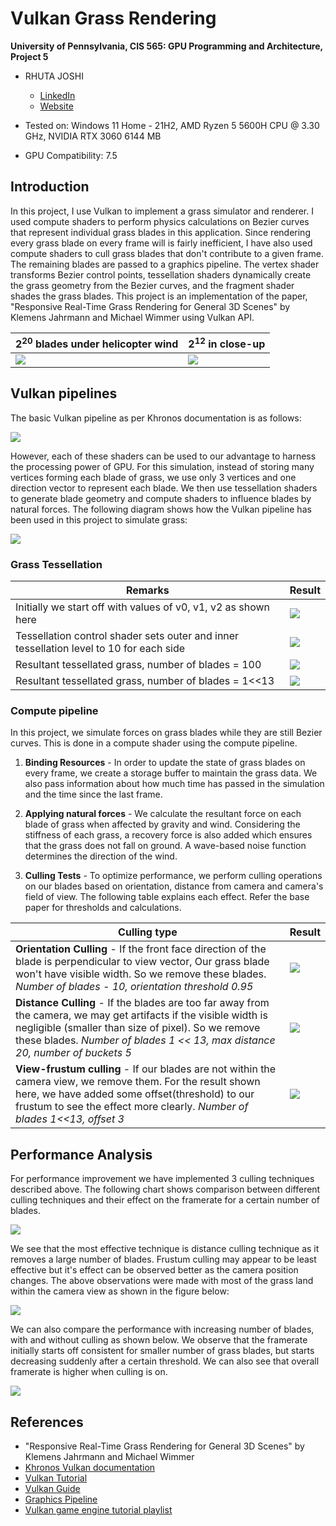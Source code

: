 Vulkan Grass Rendering
==================================

**University of Pennsylvania, CIS 565: GPU Programming and Architecture, Project 5**

* RHUTA JOSHI
  * [LinkedIn](https://www.linkedin.com/in/rcj9719/)
  * [Website](https://sites.google.com/view/rhuta-joshi)

* Tested on: Windows 11 Home - 21H2, AMD Ryzen 5 5600H CPU @ 3.30 GHz, NVIDIA RTX 3060 6144 MB
* GPU Compatibility: 7.5

## Introduction

In this project, I use Vulkan to implement a grass simulator and renderer. I used compute shaders to perform physics calculations on Bezier curves that represent individual grass blades in this application. Since rendering every grass blade on every frame will is fairly inefficient, I have also used compute shaders to cull grass blades that don't contribute to a given frame. The remaining blades are passed to a graphics pipeline. The vertex shader transforms Bezier control points, tessellation shaders dynamically create the grass geometry from the Bezier curves, and the fragment shader shades the grass blades.
This project is an implementation of the paper, "Responsive Real-Time Grass Rendering for General 3D Scenes" by Klemens Jahrmann and Michael Wimmer using Vulkan API.

|2<sup>20</sup> blades under helicopter wind|2<sup>12</sup> in close-up|
|---|---|
|![](img/cullingOff.gif)|![](img/grassResult.gif)|


## Vulkan pipelines

The basic Vulkan pipeline as per Khronos documentation is as follows:

![](img/vulkanPipeline.png)

However, each of these shaders can be used to our advantage to harness the processing power of GPU. For this simulation, instead of storing many vertices forming each blade of grass, we use only 3 vertices and one direction vector to represent each blade. We then use tessellation shaders to generate blade geometry and compute shaders to influence blades by natural forces.
The following diagram shows how the Vulkan pipeline has been used in this project to simulate grass:

![](img/vulkanGrassPipeline.png)

### Grass Tessellation

|Remarks|Result|
|---|---|
|Initially we start off with values of v0, v1, v2 as shown here | ![](img/grassBlade2.png)|
|Tessellation control shader sets outer and inner tessellation level to 10 for each side|![](img/quadLevels.png)|
|Resultant tessellated grass, number of blades = 100|![](img/tessellation.gif)|
|Resultant tessellated grass, number of blades = 1<<13|![](img/tessellation2.gif)|

### Compute pipeline

In this project, we simulate forces on grass blades while they are still Bezier curves. This is done in a compute shader using the compute pipeline.

1. **Binding Resources** - In order to update the state of grass blades on every frame, we create a storage buffer to maintain the grass data. We also pass information about how much time has passed in the simulation and the time since the last frame.

2. **Applying natural forces** - We calculate the resultant force on each blade of grass when affected by gravity and wind. Considering the stiffness of each grass, a recovery force is also added which ensures that the grass does not fall on ground. A wave-based noise function determines the direction of the wind.

3. **Culling Tests** - To optimize performance, we perform culling operations on our blades based on orientation, distance from camera and camera's field of view. The following table explains each effect. Refer the base paper for thresholds and calculations.

|Culling type|Result|
|---|---|
|**Orientation Culling** - If the front face direction of the blade is perpendicular to view vector, Our grass blade won't have visible width. So we remove these blades. *Number of blades - 10, orientation threshold 0.95*|![](img/orientationCulling.gif)|
|**Distance Culling** - If the blades are too far away from the camera, we may get artifacts if the visible width is negligible (smaller than size of pixel). So we remove these blades. *Number of blades 1 << 13, max distance 20, number of buckets 5*  |![](img/distanceCulling.gif)|
|**View-frustum culling** - If our blades are not within the camera view, we remove them. For the result shown here, we have added some offset(threshold) to our frustum to see the effect more clearly. *Number of blades 1<<13, offset 3*|![](img/frustumCulling.gif)|


## Performance Analysis

For performance improvement we have implemented 3 culling techniques described above. The following chart shows comparison between different culling techniques and their effect on the framerate for a certain number of blades.

![](img/cullingPerformance.png)

We see that the most effective technique is distance culling technique as it removes a large number of blades. Frustum culling may appear to be least effective but it's effect can be observed better as the camera position changes. The above observations were made with most of the grass land within the camera view as shown in the figure below:

![](img/grassBlades.png)

We can also compare the performance with increasing number of blades, with and without culling as shown below. We observe that the framerate initially starts off consistent for smaller number of grass blades, but starts decreasing suddenly after a certain threshold. We can also see that overall framerate is higher when culling is on.

![](img/grassBladesPerformance.png)



## References

- "Responsive Real-Time Grass Rendering for General 3D Scenes" by Klemens Jahrmann and Michael Wimmer
- [Khronos Vulkan documentation](https://registry.khronos.org/vulkan/specs/1.3-extensions/man/html/)
- [Vulkan Tutorial](https://vulkan-tutorial.com/)
- [Vulkan Guide](https://vkguide.dev/)
- [Graphics Pipeline](https://www.khronos.org/opengl/wiki)
- [Vulkan game engine tutorial playlist](https://www.youtube.com/playlist?list=PL8327DO66nu9qYVKLDmdLW_84-yE4auCR)
